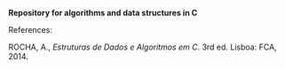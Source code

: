 <b>Repository for algorithms and data structures in C</b>

References:

ROCHA, A., <i>Estruturas de Dados e Algoritmos em C</i>.
3rd ed. Lisboa: FCA, 2014.
